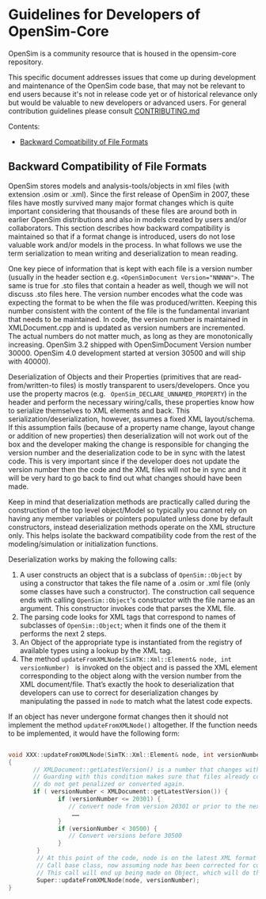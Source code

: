 Guidelines for Developers of OpenSim-Core
===========================================
OpenSim is a community resource that is housed in the opensim-core repository.

This specific document addresses issues that come up during development and maintenance of the OpenSim code base, that may not be relevant to end users because it's not in release code yet or of historical relevance only but would be 
valuable to new developers or advanced users. For general contribution guidelines please consult [CONTRIBUTING.md](https://github.com/opensim-org/opensim-core/blob/master/CONTRIBUTING.md)

Contents:

- [Backward Compatibility of File Formats](#backward-compatibility-of-file-formats)


Backward Compatibility of File Formats
--------------------------------------
OpenSim stores models and analysis-tools/objects in xml files (with extension .osim or .xml). Since the first release of OpenSim in 2007, these files have mostly survived many major format changes which is quite important considering that thousands of these files are around both in earlier OpenSim distributions and also in models created by users and/or collaborators. This section describes how backward compatibility is maintained so that if a format change is introduced, users do not lose valuable work and/or models in the process. In what follows we use the term serialization to mean writing and deserialization to mean reading. 

One key piece of information that is kept with each file is a version number (usually in the header section e.g. `<OpenSimDocument Version="NNNNN">`. The same is true for .sto files that contain a header as well, though we will not discuss .sto files here. The version number encodes what the code was expecting the format to be when the file was produced/written. Keeping this number consistent with the content of the file is the fundamental invariant that needs to be maintained. In code, the version number is maintained in XMLDocument.cpp and is updated as version numbers are incremented. The actual numbers do not matter much, as long as they are monotonically increasing. OpenSim 3.2 shipped with OpenSimDocument Version number 30000. OpenSim 4.0 development started at version 30500 and will ship with 40000).

Deserialization of Objects and their Properties (primitives that are read-from/written-to files) is mostly transparent to users/developers. Once you use the property macros (e.g. ` OpenSim_DECLARE_UNNAMED_PROPERTY`) in the header and perform the necessary wiring/calls, these properties know how to serialize themselves to XML elements and back. This serialization/deserialization, however, assumes a fixed XML layout/schema. If this assumption fails (because of a property name change, layout change or addition of new properties) then deserialization will not work out of the box and the developer making the change is responsible for changing the version number and the deserialization code to be in sync with the latest code. This is very important since if the developer does not update the version number then the code and the XML files will not be in sync and it will be very hard to go back to find out what changes should have been made. 

Keep in mind that deserialization methods are practically called during the construction of the top level object/Model so typically you cannot rely on having any member variables or pointers populated unless done by default constructors, instead deserialization methods operate on the XML structure only. This helps isolate the backward compatibility code from the rest of the modeling/simulation or initialization functions.

Deserialization works by making the following calls:
 1. A user constructs an object that is a subclass of `OpenSim::Object` by using a constructor that takes the file name of a .osim or .xml file (only some classes have such a constructor). The construction call sequence ends with calling `OpenSim::Object`'s constructor with the file name as an argument. This constructor invokes code that parses the XML file.
 2. The parsing code looks for XML tags that correspond to names of subclasses of `OpenSim::Object`; when it finds one of the them it performs the next 2 steps.
 3. An Object of the appropriate type is instantiated from the registry of available types using a lookup by the XML tag.
 4. The method `updateFromXMLNode(SimTK::Xml::Element& node, int versionNumber) ` is invoked on the object and is passed the XML element corresponding to the object along with the version number from the XML document/file. That’s exactly the hook to deserialization that developers can use to correct for deserialization changes by manipulating the passed in `node` to match what the latest code expects. 


If an object has never undergone format changes then it should not implement the method `updateFromXMLNode()` altogether.
If the function needs to be implemented, it would have the following form:
```cpp

void XXX::updateFromXMLNode(SimTK::Xml::Element& node, int versionNumber)
{
       // XMLDocument::getLatestVersion() is a number that changes with upgrades
       // Guarding with this condition makes sure that files already converted 
       // do not get penalized or converted again.
       if ( versionNumber < XMLDocument::getLatestVersion()) {
              if (versionNumber <= 20301) {
		         // convert node from version 20301 or prior to the next version
		          ……
              }
              if (versionNumber < 30500) {
	             // Convert versions before 30500 
              }
        }
        // At this point of the code, node is on the latest XML format
        // Call base class, now assuming node has been corrected for current version
        // This call will end up being made on Object, which will do the actual population of Property values
        Super::updateFromXMLNode(node, versionNumber);
}
```
